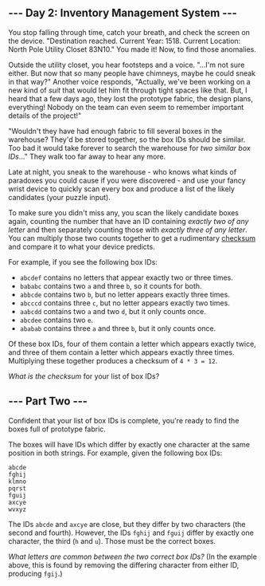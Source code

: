 <h2>--- Day 2: Inventory Management System ---</h2><p>You stop falling through time, catch your breath, and check the screen on the device. "Destination reached. Current Year: 1518. Current Location: North Pole Utility Closet 83N10." You made it! Now, to find those anomalies.</p>
<p>Outside the utility closet, you hear footsteps and a voice. "...I'm not sure either. But now that <span title="This is, in fact, roughly when chimneys became common in houses.">so many people have chimneys</span>, maybe he could sneak in that way?" Another voice responds, "Actually, we've been working on a new kind of <em>suit</em> that would let him fit through tight spaces like that. But, I heard that a few days ago, they lost the prototype fabric, the design plans, everything! Nobody on the team can even seem to remember important details of the project!"</p>
<p>"Wouldn't they have had enough fabric to fill several boxes in the warehouse? They'd be stored together, so the box IDs should be similar. Too bad it would take forever to search the warehouse for <em>two similar box IDs</em>..." They walk too far away to hear any more.</p>
<p>Late at night, you sneak to the warehouse - who knows what kinds of paradoxes you could cause if you were discovered - and use your fancy wrist device to quickly scan every box and produce a list of the likely candidates (your puzzle input).</p>
<p>To make sure you didn't miss any, you scan the likely candidate boxes again, counting the number that have an ID containing <em>exactly two of any letter</em> and then separately counting those with <em>exactly three of any letter</em>. You can multiply those two counts together to get a rudimentary <a href="https://en.wikipedia.org/wiki/Checksum">checksum</a> and compare it to what your device predicts.</p>
<p>For example, if you see the following box IDs:</p>
<ul>
<li><code>abcdef</code> contains no letters that appear exactly two or three times.</li>
<li><code>bababc</code> contains two <code>a</code> and three <code>b</code>, so it counts for both.</li>
<li><code>abbcde</code> contains two <code>b</code>, but no letter appears exactly three times.</li>
<li><code>abcccd</code> contains three <code>c</code>, but no letter appears exactly two times.</li>
<li><code>aabcdd</code> contains two <code>a</code> and two <code>d</code>, but it only counts once.</li>
<li><code>abcdee</code> contains two <code>e</code>.</li>
<li><code>ababab</code> contains three <code>a</code> and three <code>b</code>, but it only counts once.</li>
</ul>
<p>Of these box IDs, four of them contain a letter which appears exactly twice, and three of them contain a letter which appears exactly three times. Multiplying these together produces a checksum of <code>4 * 3 = 12</code>.</p>
<p><em>What is the checksum</em> for your list of box IDs?</p>


<h2 id="part2">--- Part Two ---</h2><p>Confident that your list of box IDs is complete, you're ready to find the boxes full of prototype fabric.</p>
<p>The boxes will have IDs which differ by exactly one character at the same position in both strings. For example, given the following box IDs:</p>
<pre><code>abcde
fghij
klmno
pqrst
fguij
axcye
wvxyz
</code></pre>
<p>The IDs <code>abcde</code> and <code>axcye</code> are close, but they differ by two characters (the second and fourth). However, the IDs <code>fghij</code> and <code>fguij</code> differ by exactly one character, the third (<code>h</code> and <code>u</code>). Those must be the correct boxes.</p>
<p><em>What letters are common between the two correct box IDs?</em> (In the example above, this is found by removing the differing character from either ID, producing <code>fgij</code>.)</p>